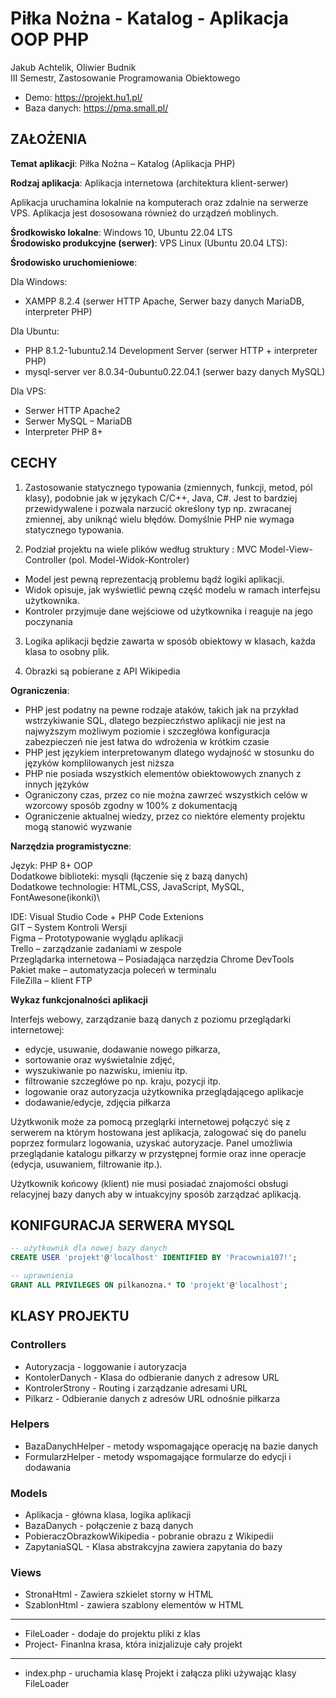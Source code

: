 # Piłka Nożna - Katalog - Aplikacja OOP PHP 


Jakub Achtelik, Oliwier Budnik\
III Semestr, Zastosowanie Programowania Obiektowego

- Demo: https://projekt.hu1.pl/
- Baza danych: https://pma.small.pl/



## ZAŁOŻENIA
**Temat aplikacji**: Piłka Nożna – Katalog (Aplikacja PHP)

**Rodzaj aplikacja**: Aplikacja internetowa (architektura klient-serwer)

Aplikacja uruchamina lokalnie na komputerach oraz zdalnie na serwerze VPS.
Aplikacja jest dososowana również do urządzeń moblinych.

**Środkowisko lokalne**: Windows 10, Ubuntu 22.04 LTS\
**Środowisko produkcyjne (serwer)**: VPS Linux (Ubuntu 20.04 LTS): 

**Środowisko uruchomieniowe**: 

Dla Windows: 
- XAMPP 8.2.4 (serwer HTTP Apache, Serwer bazy danych MariaDB, interpreter PHP)
	
Dla Ubuntu:
- PHP 8.1.2-1ubuntu2.14 Development Server (serwer HTTP + interpreter PHP)
- mysql-server  ver 8.0.34-0ubuntu0.22.04.1 (serwer bazy danych MySQL)

Dla VPS:
- Serwer HTTP Apache2
- Serwer MySQL – MariaDB
- Interpreter PHP 8+



## CECHY
1. Zastosowanie statycznego typowania (zmiennych, funkcji, metod, pól klasy), podobnie jak w językach C/C++, Java, C#. Jest to bardziej przewidywalene i pozwala narzucić określony typ np. zwracanej zmiennej, aby uniknąć wielu błędów. Domyślnie PHP nie wymaga statycznego typowania.

2. Podział projektu na wiele plików według struktury :
MVC Model-View-Controller (pol. Model-Widok-Kontroler)
- Model jest pewną reprezentacją problemu bądź logiki aplikacji.
- Widok opisuje, jak wyświetlić pewną część modelu w ramach interfejsu użytkownika. 
- Kontroler przyjmuje dane wejściowe od użytkownika i reaguje na jego poczynania

3. Logika aplikacji będzie zawarta w sposób obiektowy w klasach, każda klasa to osobny  plik.

4. Obrazki są pobierane z API Wikipedia


 **Ograniczenia**:

- PHP jest podatny na pewne rodzaje ataków, takich jak na przykład wstrzykiwanie SQL, dlatego bezpieczństwo aplikacji nie jest na najwyższym możliwym poziomie i szczegłówa konfiguracja zabezpieczeń nie jest łatwa do wdrożenia w krótkim czasie
- PHP jest językiem interpretowanym dlatego wydajność w stosunku do języków komplilowanych jest niższa
- PHP nie posiada wszystkich elementów obiektowowych znanych z innych języków
- Ograniczony czas, przez co nie można zawrzeć wszystkich celów w wzorcowy sposób zgodny w 100% z dokumentacją
- Ograniczenie aktualnej wiedzy, przez co niektóre elementy projektu mogą stanowić wyzwanie

**Narzędzia programistyczne**:

Język: PHP 8+ OOP\
Dodatkowe biblioteki: mysqli (łączenie się z bazą danych)\
Dodatkowe technologie: HTML,CSS, JavaScript, MySQL, FontAwesone(ikonki)\

IDE: Visual Studio Code + PHP Code Extenions\
GIT – System Kontroli Wersji\
Figma – Prototypowanie wyglądu aplikacji \
Trello – zarządzanie zadaniami w zespole\
Przeglądarka internetowa – Posiadająca narzędzia Chrome DevTools \
Pakiet make – automatyzacja poleceń w terminalu\
FileZilla – klient FTP

**Wykaz funkcjonalności aplikacji**


Interfejs webowy, zarządzanie bazą danych z poziomu przeglądarki internetowej:

- edycje, usuwanie, dodawanie nowego piłkarza,
- sortowanie oraz wyświetalnie zdjęć,
- wyszukiwanie po nazwisku, imieniu itp.
- filtrowanie szczegłówe po np. kraju, pozycji itp.
- logowanie oraz autoryzacja użytkownika przeglądającego aplikacje
- dodawanie/edycje, zdjęcia piłkarza


Użytkwonik może za pomocą przegląrki internetowej połączyć się z serwerem na którym hostowana jest aplikacja, zalogować się do panelu poprzez formularz logowania, uzyskać autoryzacje. Panel umożliwia przeglądanie katalogu  piłkarzy w przystępnej formie oraz inne operacje (edycja, usuwaniem, filtrowanie itp.). 

Użytkownik końcowy (klient) nie musi posiadać znajomości obsługi relacyjnej bazy danych aby w intuakcyjny sposób zarządzać aplikacją.


## KONIFGURACJA SERWERA MYSQL
```sql
-- użytkownik dla nowej bazy danych
CREATE USER 'projekt'@'localhost' IDENTIFIED BY 'Pracownia107!'; 

-- uprawnienia
GRANT ALL PRIVILEGES ON pilkanozna.* TO 'projekt'@'localhost';
```


## KLASY PROJEKTU


### Controllers
- Autoryzacja - loggowanie i autoryzacja
- KontolerDanych - Klasa do odbieranie danych z adresow URL
- KontrolerStrony - Routing i zarządzanie adresami URL
- Pilkarz - Odbieranie danych z adresów URL odnośnie piłkarza

### Helpers
- BazaDanychHelper - metody wspomagające operację na bazie danych
- FormularzHelper - metody wspomagające formularze do edycji i dodawania

### Models
- Aplikacja - główna klasa, logika aplikacji
- BazaDanych - połączenie z bazą danych
- PobieraczObrazkowWikipedia - pobranie obrazu z Wikipedii
- ZapytaniaSQL - Klasa abstrakcyjna zawiera zapytania do bazy

### Views
- StronaHtml - Zawiera szkielet storny w HTML
- SzablonHtml - zawiera szablony elementów w HTML

---
- FileLoader - dodaje do projektu pliki z klas
- Project- Finanlna krasa, która inizjalizuje cały projekt

---
- index.php - uruchamia klasę Projekt i załącza pliki używając klasy FileLoader